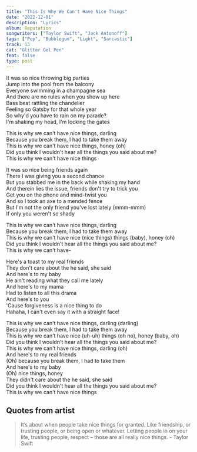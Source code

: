 ```yaml
---
title: "This Is Why We Can't Have Nice Things"
date: "2022-12-01"
description: "Lyrics"
album: Reputation
songwriters: ["Taylor Swift", "Jack Antonoff"]
tags: ["Pop", "Bubblegum", "Light", "Sarcastic"]
track: 13
cat: "Glitter Gel Pen"
feat: false
type: post
---
```


<p className="verse-one">
It was so nice throwing big parties <br />
Jump into the pool from the balcony <br />
Everyone swimming in a champagne sea <br />
And there are no rules when you show up here <br />
Bass beat rattling the chandelier <br />
Feeling so Gatsby for that whole year <br />
So why'd you have to rain on my parade? <br />
I'm shaking my head, I'm locking the gates <br />
</p>
<p className="chorus">
This is why we can't have nice things, darling <br />
Because you break them, I had to take them away <br />
This is why we can't have nice things, honey (oh) <br />
Did you think I wouldn't hear all the things you said about me? <br />
This is why we can't have nice things <br />
</p>
<p className="verse-two">
It was so nice being friends again <br />
There I was giving you a second chance <br />
But you stabbed me in the back while shaking my hand <br />
And therein lies the issue, friends don't try to trick you <br />
Get you on the phone and mind-twist you <br />
And so I took an axe to a mended fence <br />
But I'm not the only friend you've lost lately (mmm-mmm) <br />
If only you weren't so shady <br />
</p>
<p className="chorus">
This is why we can't have nice things, darling <br />
Because you break them, I had to take them away <br />
This is why we can't have nice (nice things) things (baby), honey (oh) <br />
Did you think I wouldn't hear all the things you said about me? <br />
This is why we can't have- <br />
</p>
<p className="bridge">
Here's a toast to my real friends <br />
They don't care about the he said, she said <br />
And here's to my baby <br />
He ain't reading what they call me lately <br />
And here's to my mama <br />
Had to listen to all this drama <br />
And here's to you <br />
'Cause forgiveness is a nice thing to do <br />
Hahaha, I can't even say it with a straight face! <br />
</p>
<p className="chorus">
This is why we can't have nice things, darling (darling) <br />
Because you break them, I had to take them away <br />
This is why we can't have nice (uh-uh) things (oh no), honey (baby, oh) <br />
Did you think I wouldn't hear all the things you said about me? <br />
This is why we can't have nice things, darling (oh) <br />
And here's to my real friends <br />
(Oh) because you break them, I had to take them <br />
And here's to my baby <br />
(Oh) nice things, honey <br />
They didn't care about the he said, she said <br />
Did you think I wouldn't hear all the things you said about me? <br />
This is why we can't have nice things <br />
</p>

## Quotes from artist

<blockquote>
It’s about when people take nice things for granted. Like friendship, or trusting people, or being open or whatever. Letting people in on your life, trusting people, respect – those are all really nice things. - Taylor Swift
</blockquote>
